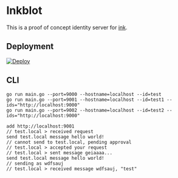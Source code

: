 # Inkblot

This is a proof of concept identity server for [ink](http://protocol.ink).

## Deployment

[![Deploy](https://www.herokucdn.com/deploy/button.png)](https://heroku.com/deploy)

## CLI

    go run main.go --port=9000 --hostname=localhost --id=test
    go run main.go --port=9001 --hostname=localhost --id=test1 --ids="http://localhost:9000"
    go run main.go --port=9002 --hostname=localhost --id=test2 --ids="http://localhost:9000"

    add http://localhost:9001
    // test.local > received request
    send test.local message hello world!
    // cannot send to test.local, pending approval
    // test.local > accepted your request
    // test.local > sent message geiaaaa...
    send test.local message hello world!
    // sending as wdfsauj
    // test.local > received message wdfsauj, "test"
